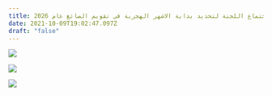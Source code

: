 ```yaml
---
title: اجتماع اللجنة لتحديد بداية الاشهر الهجرية في تقويم الصائغ عام 2026
date: 2021-10-09T19:02:47.097Z
draft: "false"
---
```

![](/images/uploads/whatsapp-image-2025-01-02-at-14.17.58-4-.jpeg)

![](/images/uploads/whatsapp-image-2025-01-02-at-14.17.58-2-.jpeg)

![](/images/uploads/whatsapp-image-2025-01-02-at-14.17.57.jpeg)